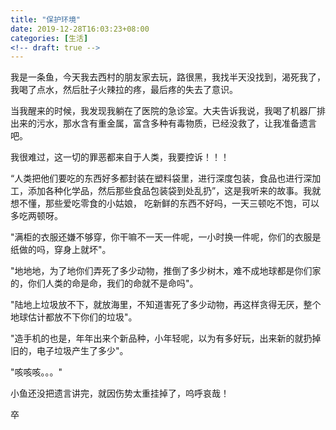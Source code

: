```yaml
---
title: "保护环境"
date: 2019-12-28T16:03:23+08:00
categories: [生活]
<!-- draft: true -->
---
```


我是一条鱼，今天我去西村的朋友家去玩，路很黑，我找半天没找到，渴死我了，我喝了点水，然后肚子火辣拉的疼，最后疼的失去了意识。

<!--more-->
当我醒来的时候，我发现我躺在了医院的急诊室。大夫告诉我说，我喝了机器厂排出来的污水，那水含有重金属，富含多种有毒物质，已经没救了，让我准备遗言吧。

我很难过，这一切的罪恶都来自于人类，我要控诉！！！

“人类把他们要吃的东西好多都封装在塑料袋里，进行深度包装，食品也进行深加工，添加各种化学品，然后那些食品包装袋到处乱扔”，这是我听来的故事。我就想不懂，那些爱吃零食的小姑娘，
吃新鲜的东西不好吗，一天三顿吃不饱，可以多吃两顿呀。

"满柜的衣服还嫌不够穿，你干嘛不一天一件呢，一小时换一件呢，你们的衣服是纸做的吗，穿身上就坏"。

"地地地，为了地你们弄死了多少动物，推倒了多少树木，难不成地球都是你们家的，你们人类的命是命，我们的命就不是命吗"。

"陆地上垃圾放不下，就放海里，不知道害死了多少动物，再这样贪得无厌，整个地球估计都放不下你们的垃圾"。

"造手机的也是，年年出来个新品种，小年轻呢，以为有多好玩，出来新的就扔掉旧的，电子垃圾产生了多少"。

"咳咳咳。。。"

小鱼还没把遗言讲完，就因伤势太重挂掉了，呜呼哀哉！

卒
